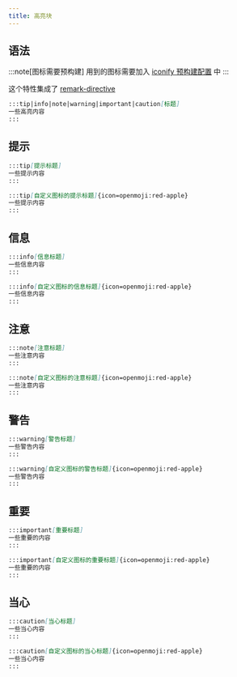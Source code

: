 ```yaml
---
title: 高亮块
---
```


## 语法

:::note[图标需要预构建]
用到的图标需要加入 [iconify 预构建配置](/reference/default-theme/#preBuildIconifyIcons) 中
:::

这个特性集成了 [remark-directive](https://github.com/remarkjs/remark-directive) 

```md
:::tip|info|note|warning|important|caution[标题]
一些高亮内容
:::
```

## 提示

```md live
:::tip[提示标题]
一些提示内容
:::

:::tip[自定义图标的提示标题]{icon=openmoji:red-apple}
一些提示内容
:::
```

## 信息

```md live
:::info[信息标题]
一些信息内容
:::

:::info[自定义图标的信息标题]{icon=openmoji:red-apple}
一些信息内容
:::
```

## 注意

```md live
:::note[注意标题]
一些注意内容
:::

:::note[自定义图标的注意标题]{icon=openmoji:red-apple}
一些注意内容
:::
```

## 警告

```md live
:::warning[警告标题]
一些警告内容
:::

:::warning[自定义图标的警告标题]{icon=openmoji:red-apple}
一些警告内容
:::
```
## 重要

```md live
:::important[重要标题]
一些重要的内容
:::

:::important[自定义图标的重要标题]{icon=openmoji:red-apple}
一些重要的内容
:::
```

## 当心
```md live
:::caution[当心标题]
一些当心内容
:::

:::caution[自定义图标的当心标题]{icon=openmoji:red-apple}
一些当心内容
:::
```
